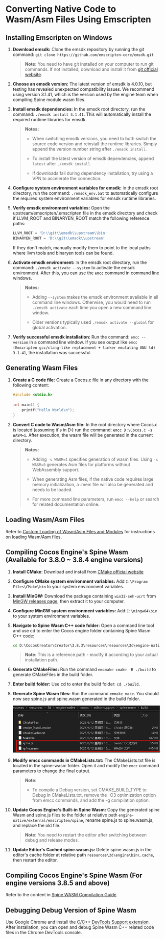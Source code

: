 # Converting Native Code to Wasm/Asm Files Using Emscripten

## Installing Emscripten on Windows

1. **Download emsdk:** Clone the emsdk repository by running the git command: `git clone https://github.com/emscripten-core/emsdk.git`

    > **Note:** You need to have git installed on your computer to run git commands. If not installed, download and install it from [git official website](https://git-scm.com/).

2. **Choose an emsdk version:** The latest version of emsdk is 4.0.10, but testing has revealed unexpected compatibility issues. We recommend using version 3.1.41, which is the version used by the engine team when compiling Spine module wasm files.

3. **Install emsdk dependencies:** In the emsdk root directory, run the command: `./emsdk install 3.1.41`. This will automatically install the required runtime libraries for emsdk.

    > **Notes:**
    > * When switching emsdk versions, you need to both switch the source code version and reinstall the runtime libraries. Simply append the version number string after `./emsdk install`.
    >
    > * To install the latest version of emsdk dependencies, append `latest` after `./emsdk install`.
    >
    > * If downloads fail during dependency installation, try using a VPN to accelerate the connection.

4. **Configure system environment variables for emsdk:** In the emsdk root directory, run the command: `./emsdk_env.bat` to automatically configure the required system environment variables for emsdk runtime libraries.

5. **Verify emsdk environment variables:** Open the upstream/emscripten/.emscripten file in the emsdk directory and check if LLVM_ROOT and BINARYEN_ROOT match the following reference paths:

    ```python
    LLVM_ROOT = 'D:\\git\\emsdk\\upstream\\bin'
    BINARYEN_ROOT = 'D:\\git\\emsdk\\upstream'
    ```

    If they don't match, manually modify them to point to the local paths where llvm tools and binaryen tools can be found.

6. **Activate emsdk environment:** In the emsdk root directory, run the command: `./emsdk activate --system` to activate the emsdk environment. After this, you can use the `emcc` command in command line windows.

    > **Notes:**
    > * Adding `--system` makes the emsdk environment available in all command line windows. Otherwise, you would need to run `./emsdk activate` each time you open a new command line window.
    >
    > * Older versions typically used `./emsdk activate --global` for global activation.

7. **Verify successful emsdk installation:** Run the command: `emcc --version` in a command line window. If you see output like `emcc (Emscripten gcc/clang-like replacement + linker emulating GNU ld) 3.1.41`, the installation was successful.

## Generating Wasm Files

1. **Create a C code file:** Create a Cocos.c file in any directory with the following content:

    ```C
    #include <stdio.h>

    int main() {
        printf("Hello World\n");
    }
    ```

2. **Convert C code to Wasm/Asm file:** In the root directory where Cocos.c is located (assuming it's in D:\) run the command: `emcc D:\Cocos.c -s WASM=1`. After execution, the wasm file will be generated in the current directory.

    > **Notes:**
    >
    > * Adding `-s WASM=1` specifies generation of wasm files. Using `-s WASM=0` generates Asm files for platforms without WebAssembly support.
    >
    > * When generating Asm files, if the native code requires large memory initialization, a .mem file will also be generated and needs to be loaded.
    >
    > * For more command line parameters, run `emcc --help` or search for related documentation online.

## Loading Wasm/Asm Files

Refer to [Custom Loading of Wasm/Asm Files and Modules](./wasm-asm-load.md) for instructions on loading Wasm/Asm files.

## Compiling Cocos Engine's Spine Wasm (Available for 3.8.0 ~ 3.8.4 engine versions)

1. **Install CMake:** Download and install from [CMake official website](https://cmake.org/)

2. **Configure CMake system environment variables:** Add `C:\Program Files\CMake\bin` to your system environment variables.

3. **Install MinGW:** Download the package containing `win32-seh-ucrt` from [MinGW releases page](https://github.com/niXman/mingw-builds-binaries/releases), then extract it to your computer.

4. **Configure MinGW system environment variables:** Add `C:\mingw64\bin` to your system environment variables.

5. **Navigate to Spine Wasm C++ code folder:** Open a command line tool and use cd to enter the Cocos engine folder containing Spine Wasm C++ code:

    ```cmd
    cd D:\CocosCreator\Creator\3.8.3\resources\resources\3d\engine-native\cocos\editor-support\spine-wasm
    ```

    > **Note:** This is a reference path - modify it according to your actual installation path.

6. **Generate CMakeFiles:** Run the command `emcmake cmake -B ./build` to generate CMakeFiles in the build folder.

7. **Enter build folder:** Use cd to enter the build folder: `cd ./build`.

8. **Generate Spine Wasm files:** Run the command `emmake make`. You should now see spine.js and spine.wasm generated in the build folder.

    ![spine-wasm-create](../../zh/advanced-topics/wasm-asm-create/spine-wasm-create.png)

9. **Modify emcc commands in CMakeLists.txt:** The CMakeLists.txt file is located in the spine-wasm folder. Open it and modify the `emcc` command parameters to change the final output.

    > **Note:**
    >
    > * To compile a Debug version, set CMAKE_BUILD_TYPE to Debug in CMakeLists.txt, remove the -O3 optimization option from emcc commands, and add the -g compilation option.

10. **Update Cocos Engine's Built-in Spine Wasm:** Copy the generated spine Wasm and spine.js files to the folder at relative path `engine-native/external/emscripten/spine`, rename spine.js to spine.wasm.js, and replace the old file.

    > **Note:** You need to restart the editor after switching between debug and release modes.

11. **Update Editor's Cached spine.wasm.js:** Delete spine.wasm.js in the editor's cache folder at relative path `resources\3d\engine\bin\.cache`, then restart the editor.

## Compiling Cocos Engine's Spine Wasm (For engine versions 3.8.5 and above)

Refer to the content in [Spine WASM Compilation Guide](https://github.com/cocos/cocos-engine/blob/v3.8.7/native/cocos/editor-support/spine-wasm/README.md).

## Debugging Debug Version of Spine Wasm

Use Google Chrome and install the [C/C++ DevTools Support extension](https://chromewebstore.google.com/detail/cc++-devtools-support-dwa/pdcpmagijalfljmkmjngeonclgbbannb). After installation, you can open and debug Spine Wasm C++ related code files in the Chrome DevTools console.
